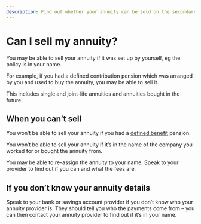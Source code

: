 ```yaml
---
description: Find out whether your annuity can be sold on the secondary annuities market.
---
```


# Can I sell my annuity?

You may be able to sell your annuity if it was set up by yourself, eg the policy is in your name. 

For example, if you had a defined contribution pension which was arranged by you and used to buy the annuity, you may be able to sell it.

This includes single and joint-life annuities and annuities bought in the future.


## When you can’t sell

You won’t be able to sell your annuity if you had a [defined benefit](/pension-types) pension.

You won’t be able to sell your annuity if it’s in the name of the company you worked for or bought the annuity from.

You may be able to re-assign the annuity to your name. Speak to your provider to find out if you can and what the fees are.


## If you don’t know your annuity details

Speak to your bank or savings account provider if you don’t know who your annuity provider is. They should tell you who the payments come from – you can then contact your annuity provider to find out if it’s in your name.
